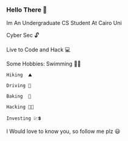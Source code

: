 ### Hello There 👋
Im An Undergraduate CS Student At Cairo Uni 

Cyber Sec 🔓

Live to Code and Hack 💻

Some Hobbies:
    Swimming 🏊‍♀️
    
    Hiking  ⛰

    Driving 🚗
    
    Baking  🍰
    
    Hacking 🐱‍💻
    
    Investing 💹💲
    
I Would love to know you, so follow me plz 😃
